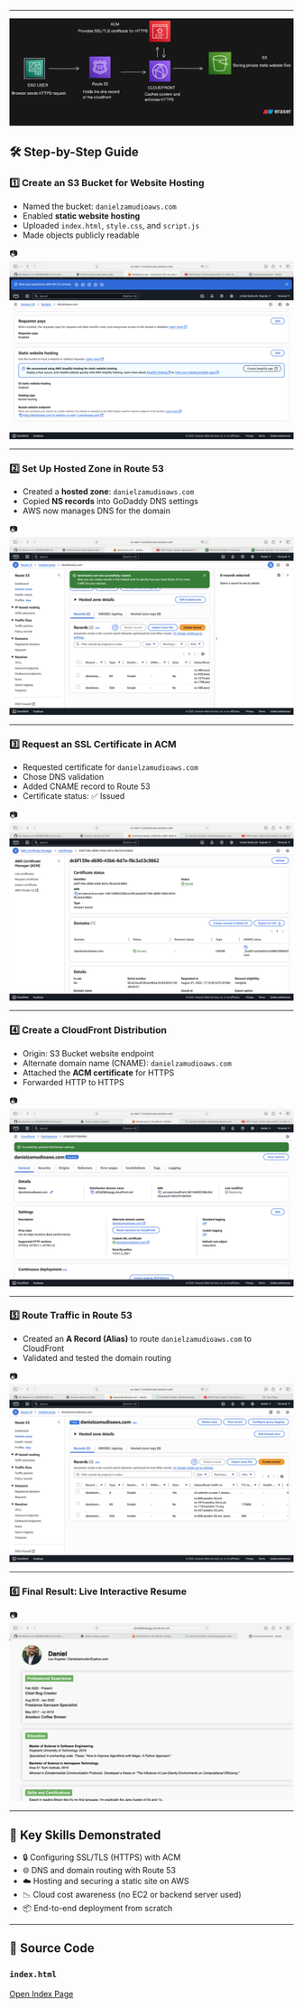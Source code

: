 
---

![image alt](https://github.com/Dannyz513/My-Resume-on-AWS/blob/188af12e8eb1548fff2d4504e2141da2cf0934f8/diagram-export-8-2-2025-1_27_15-PM.png)


## 🛠️ Step-by-Step Guide

### 1️⃣ Create an S3 Bucket for Website Hosting

- Named the bucket: `danielzamudioaws.com`
- Enabled **static website hosting**
- Uploaded `index.html`, `style.css`, and `script.js`
- Made objects publicly readable

📷 ![image alt](https://github.com/Dannyz513/My-Resume-on-AWS/blob/caa7e6511c6d061cff1389e750188b662a1dd86a/S3%20static%20website.png) 

---

### 2️⃣ Set Up Hosted Zone in Route 53

- Created a **hosted zone**: `danielzamudioaws.com`
- Copied **NS records** into GoDaddy DNS settings
- AWS now manages DNS for the domain

📷 ![image alt](https://github.com/Dannyz513/My-Resume-on-AWS/blob/800b015adfd85433491c3559c0c774f1d16cec5c/Route%2053.png) 

---

### 3️⃣ Request an SSL Certificate in ACM

- Requested certificate for `danielzamudioaws.com`
- Chose DNS validation
- Added CNAME record to Route 53
- Certificate status: ✅ Issued

📷 ![image alt](https://github.com/Dannyz513/My-Resume-on-AWS/blob/cc1724c8fd0a6028d84b135b3ffb318fe687ff0a/ACM.png)

---

### 4️⃣ Create a CloudFront Distribution

- Origin: S3 Bucket website endpoint  
- Alternate domain name (CNAME): `danielzamudioaws.com`
- Attached the **ACM certificate** for HTTPS
- Forwarded HTTP to HTTPS

📷 ![image alt](https://github.com/Dannyz513/My-Resume-on-AWS/blob/ccbc9491dfdf3b5ffbf47907a0390be0533ac380/Cloudfront%20D.png)

---

### 5️⃣ Route Traffic in Route 53

- Created an **A Record (Alias)** to route `danielzamudioaws.com` to CloudFront
- Validated and tested the domain routing

📷 ![image alt](https://github.com/Dannyz513/My-Resume-on-AWS/blob/d8db6dec7530aa76d1ffba6f886a97101cfa299e/Route%2053%20A%20name.png)

---

### 6️⃣ Final Result: Live Interactive Resume



📷 ![image alt](https://github.com/Dannyz513/My-Resume-on-AWS/blob/e942d8f5e6e1d1589ad8b4da267ef63b4f9c8d89/Final%20resume.png)

---

## 🧠 Key Skills Demonstrated

- 🔒 Configuring SSL/TLS (HTTPS) with ACM
- 🌐 DNS and domain routing with Route 53
- ☁️ Hosting and securing a static site on AWS
- 📉 Cloud cost awareness (no EC2 or backend server used)
- 📦 End-to-end deployment from scratch

---

## 📜 Source Code

### `index.html`

[Open Index Page](https://github.com/Dannyz513/My-Resume-on-AWS/blob/406bb7bdc2f1ba3bf4e024312feee05fb3d32b1a/index.html) 

